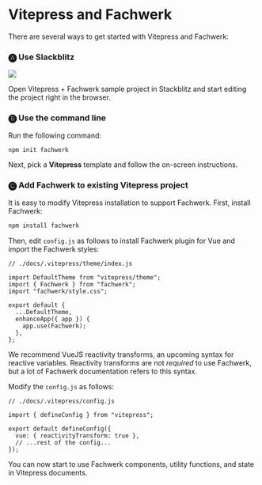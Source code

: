 # Vitepress and Fachwerk

There are several ways to get started with Vitepress and Fachwerk:

### 🅐 Use Slackblitz

<a href="https://stackblitz.com/fork/github/fachwerk-dev/create-fachwerk/tree/main/vitepress?file=docs%2Findex.md&title=Fachwerk+Vite" target="_blank"><img src="https://developer.stackblitz.com/img/open_in_stackblitz.svg"/></a>

Open Vitepress + Fachwerk sample project in Stackblitz and start editing the project right in the browser.

### 🅑 Use the command line

Run the following command:

```bash
npm init fachwerk
```

Next, pick a **Vitepress** template and follow the on-screen instructions.

### 🅒 Add Fachwerk to existing Vitepress project

It is easy to modify Vitepress installation to support Fachwerk. First, install Fachwerk:

```bash
npm install fachwerk
```

Then, edit `config.js` as follows to install Fachwerk plugin for Vue and import the Fachwerk styles:

```js{4-5,10}
// ./docs/.vitepress/theme/index.js

import DefaultTheme from "vitepress/theme";
import { Fachwerk } from "fachwerk";
import "fachwerk/style.css";

export default {
  ...DefaultTheme,
  enhanceApp({ app }) {
    app.use(Fachwerk);
  },
};
```

We recommend VueJS reactivity transforms, an upcoming syntax for reactive variables. Reactivity transforms are not _required_ to use Fachwerk, but a lot of Fachwerk documentation refers to this syntax.

Modify the `config.js` as follows:

```js{6}
// ./docs/.vitepress/config.js

import { defineConfig } from "vitepress";

export default defineConfig({
  vue: { reactivityTransform: true },
  // ...rest of the config...
});
```

You can now start to use Fachwerk components, utility functions, and state in Vitepress documents.
